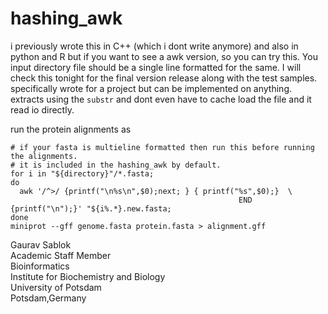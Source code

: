 # hashing_awk
i previously wrote this in C++ (which i dont write anymore) and also in python and R but if you want to see a awk version, so you can try this. You input directory file should be a single line formatted for the same. I will check this tonight for the final version release along with the test samples. specifically wrote for a project but can be implemented on anything. extracts using the ```substr``` and dont even have to cache load the file and it read io directly. 

run the protein alignments as
```
# if your fasta is multieline formatted then run this before running the alignments.
# it is included in the hashing_awk by default.
for i in "${directory}"/*.fasta;
do 
  awk '/^>/ {printf("\n%s\n",$0);next; } { printf("%s",$0);}  \
                                                   END {printf("\n");}' "${i%.*}.new.fasta;
done
miniprot --gff genome.fasta protein.fasta > alignment.gff
```
Gaurav Sablok \
Academic Staff Member \
Bioinformatics \
Institute for Biochemistry and Biology \
University of Potsdam \
Potsdam,Germany  
